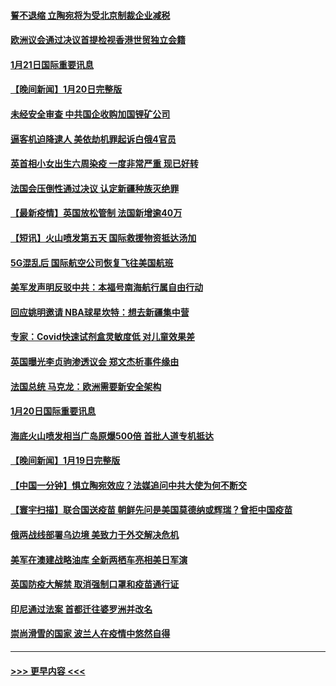 #### [誓不退缩 立陶宛将为受北京制裁企业减税](../pages/prog202/a103326723.md?t=01212201) 
#### [欧洲议会通过决议首提检视香港世贸独立会籍](../pages/prog202/a103326810.md?t=01212201) 
#### [1月21日国际重要讯息](../pages/prog202/a103326745.md?t=01212201) 
#### [【晚间新闻】1月20日完整版](../pages/prog202/a103326440.md?t=01212201) 
#### [未经安全审查 中共国企收购加国锂矿公司](../pages/prog202/a103324411.md?t=01212201) 
#### [逼客机迫降逮人 美依劫机罪起诉白俄4官员](../pages/prog202/a103326547.md?t=01212201) 
#### [英首相小女出生六周染疫 一度非常严重 现已好转](../pages/prog202/a103326472.md?t=01212201) 
#### [法国会压倒性通过决议 认定新疆种族灭绝罪](../pages/prog202/a103326181.md?t=01212201) 
#### [【最新疫情】英国放松管制 法国新增逾40万](../pages/prog202/a103326120.md?t=01212201) 
#### [【短讯】火山喷发第五天 国际救援物资抵达汤加](../pages/prog202/a103326094.md?t=01212201) 
#### [5G混乱后 国际航空公司恢复飞往美国航班](../pages/prog202/a103326020.md?t=01212201) 
#### [美军发声明反驳中共：本福号南海航行属自由行动](../pages/prog202/a103326064.md?t=01212201) 
#### [回应姚明邀请 NBA球星坎特：想去新疆集中营](../pages/prog202/a103326051.md?t=01212201) 
#### [专家：Covid快速试剂盒灵敏度低 对儿童效果差](../pages/prog202/a103325929.md?t=01212201) 
#### [英国曝光李贞驹渗透议会 郑文杰析事件缘由](../pages/prog202/a103325891.md?t=01212201) 
#### [法国总统 马克龙：欧洲需要新安全架构](../pages/prog202/a103325887.md?t=01212201) 
#### [1月20日国际重要讯息](../pages/prog202/a103325885.md?t=01212201) 
#### [海底火山喷发相当广岛原爆500倍 首批人道专机抵达](../pages/prog202/a103325781.md?t=01212201) 
#### [【晚间新闻】1月19日完整版](../pages/prog202/a103325643.md?t=01212201) 
#### [【中国一分钟】惧立陶宛效应？法媒追问中共大使为何不断交](../pages/prog202/a103325451.md?t=01212201) 
#### [【寰宇扫描】联合国送疫苗 朝鲜先问是美国莫德纳或辉瑞？曾拒中国疫苗](../pages/prog202/a103324405.md?t=01212201) 
#### [俄两战线部署乌边境 美致力于外交解决危机](../pages/prog202/a103325502.md?t=01212201) 
#### [美军在澳建战略油库 全新两栖车亮相美日军演](../pages/prog202/a103325479.md?t=01212201) 
#### [英国防疫大解禁 取消强制口罩和疫苗通行证](../pages/prog202/a103325427.md?t=01212201) 
#### [印尼通过法案 首都迁往婆罗洲并改名](../pages/prog202/a103325374.md?t=01212201) 
#### [崇尚滑雪的国家 波兰人在疫情中悠然自得](../pages/prog202/a103325384.md?t=01212201) 

----
#### [ >>> 更早内容 <<< ](../indexes/prog202-earlier.md)

